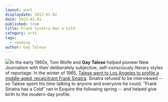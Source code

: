 ```yaml
---
layout: post
displaydate: 2013-01-02
date: 2013-01-01
published: true
title: Frank Sinatra Has a Cold
category: arts
tags: 
  - reading
author: Gay Talese
---
```


![](http://sethmnookin.com/wp-content/uploads/2013/08/Sinatra-4-3.png)In the early 1960s, Tom Wolfe and **Gay Talese** helped pioneer New Journalism with their deliberately subjective, self-consciously literary styles of reportage. In the winter of 1965, <A href="http://www.esquire.com/features/ESQ1003-OCT_SINATRA_rev_" target="_blank">Talese went to Los Angeles to profile a middle-aged, recalcitrant Frank Sinatra</a>. Sinatra refused to be interviewed -- so Talese spent his time talking to anyone and everyone he could. "Frank Sinatra has a Cold" ran in Esquire the following spring -- and helped give birth to the modern-day profile.